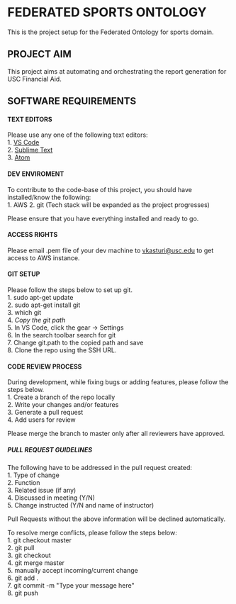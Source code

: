 # FEDERATED SPORTS ONTOLOGY

This is the project setup for the Federated Ontology for sports domain. 

## PROJECT AIM 

This project aims at automating and orchestrating the report generation for USC Financial Aid.

## SOFTWARE REQUIREMENTS

#### TEXT EDITORS

Please use any one of the following text editors:  
    1. <a href = "https://code.visualstudio.com/">VS Code</a>  
    2. <a href = "https://www.sublimetext.com/">Sublime Text</a>  
    3. <a href = "https://atom.io/">Atom</a>  


#### DEV ENVIROMENT

To contribute to the code-base of this project, you should have installed/know the following:  
    1. AWS 
    2. git
    (Tech stack will be expanded as the project progresses)  

Please ensure that you have everything installed and ready to go. 

#### ACCESS RIGHTS

Please email .pem file of your dev machine to vkasturi@usc.edu to get access to AWS instance.    

#### GIT SETUP

Please follow the steps below to set up git.  
    1. sudo apt-get update  
    2. sudo apt-get install git   
    3. which git  
    4. *Copy the git path*  
    5. In VS Code, click the gear -> Settings  
    6. In the search toolbar search for git  
    7. Change git.path to the copied path and save  
    8. Clone the repo using the SSH URL.  

#### CODE REVIEW PROCESS

During development, while fixing bugs or adding features, please follow the steps below.  
    1. Create a branch of the repo locally  
    2. Write your changes and/or features  
    3. Generate a pull request  
    4. Add users for review  

Please merge the branch to master only after all reviewers have approved. 

##### PULL REQUEST GUIDELINES  

The following have to be addressed in the pull request created:  
    1. Type of change   
    2. Function   
    3. Related issue (if any)  
    4. Discussed in meeting (Y/N)  
    5. Change instructed (Y/N and name of instructor)  

Pull Requests without the above information will be declined automatically.

To resolve merge conflicts, please follow the steps below:  
    1. git checkout master  
    2. git pull  
    3. git checkout <branchname>  
    4. git merge master  
    5. manually accept incoming/current change  
    6. git add .  
    7. git commit -m "Type your message here"  
    8. git push  
    